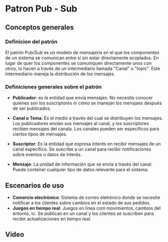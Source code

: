 # Patron Pub - Sub

## Conceptos generales 

### Definicion del patrón 
El patrón Pub/Sub es un modelo de mensajería en el que los componentes de un sistema se comunican entre sí sin estar directamente acoplados. En lugar de quer los componentes se comuniquen directamente unos con otros, lo hacen a través de un intermediario llamada "Canal" o "topic". Este intermediarío maneja la distribución de los mensajes. 

### Definiciones generales sobre el patrón
* **Publicador**: es la entidad que envía mensajes. No necesita conocer quienes son los suscriptores ni cómo se manejan los mensjaes después de ser publicados. 

* **Canal o Tema**: Es el medio a través del cual se distribuyen los mensajes. Los publicadores envían sus mensajes al canal, y los suscriptores reciben mensajes del canala. Los canales pueden ser específicos para ciertos tipos de mensajes. 

* **Suscriptor**: Es la entidad que expresa interés en recibir mensajes de un canal específico. Se suscribe a un canal para recibir notificaciones sobre eventos o datos de interés.

* **Mensaje**:  La unidad de información que se envía a través del canal. Puede contener cualquier tipo de datos relevante para el sistema.

## Escenarios de uso 

* **Comercio electrónico**: Sistema de correo eletrónico donde se necesite notificar a los clientes sobre cambios en el estado de sus pedidos.
* **Juegos en tiempo real**: Juegos en linea com movimientos, cambios del entorno, tc. Se publican en un canal y los clientes se suscriben para recibir actualizaciones en tiempo real.  

## Vídeo
